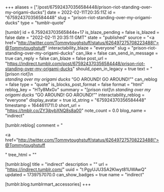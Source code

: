 +++
aliases = ["/post/675924370356584448/prison-riot-standing-over-my-origami-ducks"]
date = 2022-02-11T20:35:11Z
id = "675924370356584448"
slug = "prison-riot-standing-over-my-origami-ducks"
type = "tumblr-quote"

[tumblr]
id = 6.759243703565844e+17
is_blaze_pending = false
is_blazed = false
date = "2022-02-11 20:35:11 GMT"
state = "published"
source = "<a href=\"http://twitter.com/Tommytoughstuff/status/626497275708223488\">@Tommytoughstuff</a>"
interactability_blaze = "everyone"
slug = "prison-riot-standing-over-my-origami-ducks"
can_like = false
can_send_in_message = true
can_reply = false
can_blaze = false
post_url = "https://indirect.tumblr.com/post/675924370356584448/prison-riot-standing-over-my-origami-ducks"
should_open_in_legacy = true
text = "[prison riot]\n<br/>*standing over my origami ducks* &ldquo;GO AROUND! GO AROUND!&rdquo;"
can_reblog = false
type = "quote"
is_blocks_post_format = false
format = "html"
reblog_key = "HTy8MxGv"
summary = "[prison riot]\n *standing over my origami ducks* “GO AROUND! GO AROUND!”"
interactability_reblog = "everyone"
display_avatar = true
id_string = "675924370356584448"
timestamp = 1644611711.0
short_url = "https://tmblr.co/ZY3jbybXNQ8s8a00"
note_count = 0.0
blog_name = "indirect"

[tumblr.reblog]
comment = "<p><a href=\"http://twitter.com/Tommytoughstuff/status/626497275708223488\">@Tommytoughstuff</a></p>"
tree_html = ""

[tumblr.blog]
title = "indirect"
description = ""
url = "https://indirect.tumblr.com/"
uuid = "t:PgyUJU3SA2Klwyt81UWAwQ"
updated = 1739757070.0
can_show_badges = true
name = "indirect"

[tumblr.blog.tumblrmart_accessories]
+++
